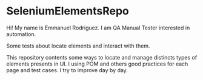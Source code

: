 # SeleniumElementsRepo
Hi! My name is Emmanuel Rodriguez. I am QA Manual Tester interested in automation.

Some tests about locate elements and interact with them.

This repository contents some ways to locate and manage distincts types of elements presents in UI. 
I using POM and others good practices for each page and test cases.
I try to improve day by day.

